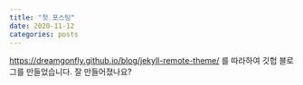 ```yaml
---
title: "첫 포스팅"
date: 2020-11-12
categories: posts
---
```


https://dreamgonfly.github.io/blog/jekyll-remote-theme/ 를 따라하여 깃헙 블로그를 만들었습니다.
잘 만들어졌나요?
